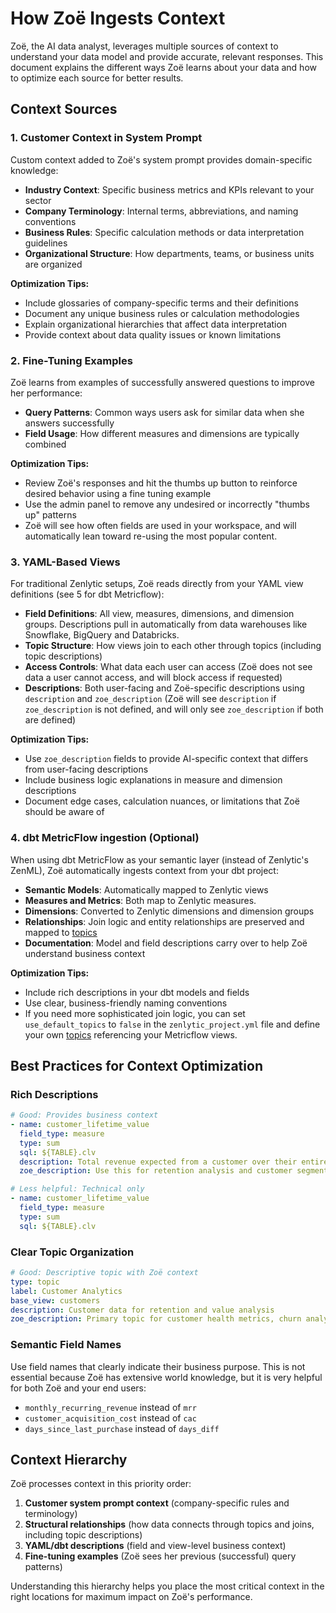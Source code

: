 # How Zoë Ingests Context

Zoë, the AI data analyst, leverages multiple sources of context to understand your data model and provide accurate, relevant responses. This document explains the different ways Zoë learns about your data and how to optimize each source for better results.

## Context Sources

### 1. Customer Context in System Prompt

Custom context added to Zoë's system prompt provides domain-specific knowledge:

- **Industry Context**: Specific business metrics and KPIs relevant to your sector
- **Company Terminology**: Internal terms, abbreviations, and naming conventions
- **Business Rules**: Specific calculation methods or data interpretation guidelines
- **Organizational Structure**: How departments, teams, or business units are organized

**Optimization Tips:**
- Include glossaries of company-specific terms and their definitions
- Document any unique business rules or calculation methodologies
- Explain organizational hierarchies that affect data interpretation
- Provide context about data quality issues or known limitations

### 2. Fine-Tuning Examples

Zoë learns from examples of successfully answered questions to improve her performance:

- **Query Patterns**: Common ways users ask for similar data when she answers successfully
- **Field Usage**: How different measures and dimensions are typically combined

**Optimization Tips:**
- Review Zoë's responses and hit the thumbs up button to reinforce desired behavior using a fine tuning example
- Use the admin panel to remove any undesired or incorrectly "thumbs up" patterns
- Zoë will see how often fields are used in your workspace, and will automatically lean toward re-using the most popular content.

### 3. YAML-Based Views

For traditional Zenlytic setups, Zoë reads directly from your YAML view definitions (see 5 for dbt Metricflow):

- **Field Definitions**: All view, measures, dimensions, and dimension groups. Descriptions pull in automatically from data warehouses like Snowflake, BigQuery and Databricks.
- **Topic Structure**: How views join to each other through topics (including topic descriptions)
- **Access Controls**: What data each user can access (Zoë does not see data a user cannot access, and will block access if requested)
- **Descriptions**: Both user-facing and Zoë-specific descriptions using `description` and `zoe_description` (Zoë will see `description` if `zoe_description` is not defined, and will only see `zoe_description` if both are defined)

**Optimization Tips:**
- Use `zoe_description` fields to provide AI-specific context that differs from user-facing descriptions
- Include business logic explanations in measure and dimension descriptions
- Document edge cases, calculation nuances, or limitations that Zoë should be aware of


### 4. dbt MetricFlow ingestion (Optional)

When using dbt MetricFlow as your semantic layer (instead of Zenlytic's ZenML), Zoë automatically ingests context from your dbt project:

- **Semantic Models**: Automatically mapped to Zenlytic views
- **Measures and Metrics**: Both map to Zenlytic measures.
- **Dimensions**: Converted to Zenlytic dimensions and dimension groups
- **Relationships**: Join logic and entity relationships are preserved and mapped to [topics](../data-modeling/topic.md)
- **Documentation**: Model and field descriptions carry over to help Zoë understand business context

**Optimization Tips:**
- Include rich descriptions in your dbt models and fields
- Use clear, business-friendly naming conventions
- If you need more sophisticated join logic, you can set `use_default_topics` to `false` in the `zenlytic_project.yml` file and define your own [topics](../data-modeling/topic.md) referencing your Metricflow views.


## Best Practices for Context Optimization

### Rich Descriptions
```yaml
# Good: Provides business context
- name: customer_lifetime_value
  field_type: measure
  type: sum
  sql: ${TABLE}.clv
  description: Total revenue expected from a customer over their entire relationship
  zoe_description: Use this for retention analysis and customer segmentation. Calculated using predictive modeling on historical purchase patterns.

# Less helpful: Technical only
- name: customer_lifetime_value
  field_type: measure
  type: sum
  sql: ${TABLE}.clv
```

### Clear Topic Organization
```yaml
# Good: Descriptive topic with Zoë context
type: topic
label: Customer Analytics
base_view: customers
description: Customer data for retention and value analysis
zoe_description: Primary topic for customer health metrics, churn analysis, and segmentation. Includes predictive CLV calculations and behavioral scoring.
```

### Semantic Field Names
Use field names that clearly indicate their business purpose. This is not essential because Zoë has extensive world knowledge, but it is very helpful for both Zoë and your end users:
- `monthly_recurring_revenue` instead of `mrr`
- `customer_acquisition_cost` instead of `cac`
- `days_since_last_purchase` instead of `days_diff`

## Context Hierarchy

Zoë processes context in this priority order:

1. **Customer system prompt context** (company-specific rules and terminology)
2. **Structural relationships** (how data connects through topics and joins, including topic descriptions)
3. **YAML/dbt descriptions** (field and view-level business context)
4. **Fine-tuning examples** (Zoë sees her previous (successful) query patterns)

Understanding this hierarchy helps you place the most critical context in the right locations for maximum impact on Zoë's performance. 